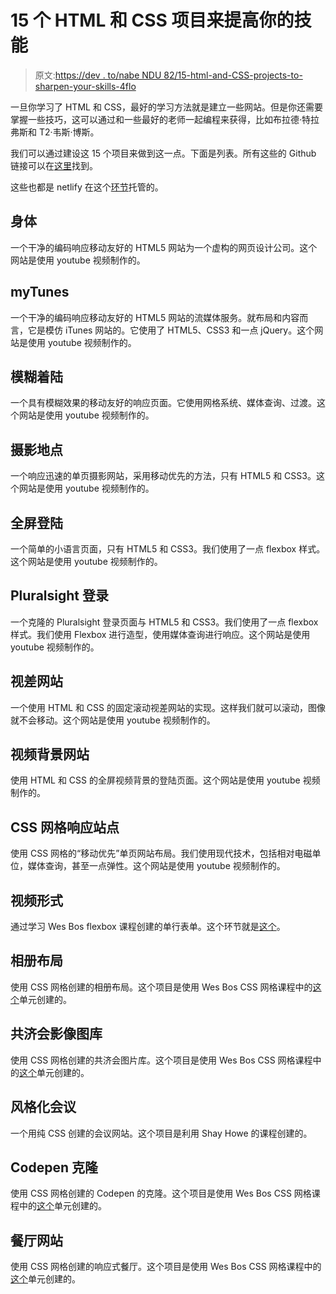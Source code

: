 # 15 个 HTML 和 CSS 项目来提高你的技能

> 原文:[https://dev . to/nabe NDU 82/15-html-and-CSS-projects-to-sharpen-your-skills-4flo](https://dev.to/nabendu82/15-html-and-css-projects-to-sharpen-your-skills-4flo)

一旦你学习了 HTML 和 CSS，最好的学习方法就是建立一些网站。但是你还需要掌握一些技巧，这可以通过和一些最好的老师一起编程来获得，比如布拉德·特拉弗斯和 T2·韦斯·博斯。

我们可以通过建设这 15 个项目来做到这一点。下面是列表。所有这些的 Github 链接可以在[这里](https://github.com/nabendu82/WebDesigns)找到。

这些也都是 netlify 在这个[环节](https://jolly-kalam-23776e.netlify.com/)托管的。

## 身体

一个干净的编码响应移动友好的 HTML5 网站为一个虚构的网页设计公司。这个网站是使用 youtube 视频制作的。

## [](#mytunes)myTunes

一个干净的编码响应移动友好的 HTML5 网站的流媒体服务。就布局和内容而言，它是模仿 iTunes 网站的。它使用了 HTML5、CSS3 和一点 jQuery。这个网站是使用 youtube 视频制作的。

## [](#blurlanding)模糊着陆

一个具有模糊效果的移动友好的响应页面。它使用网格系统、媒体查询、过渡。这个网站是使用 youtube 视频制作的。

## [](#photographysite)摄影地点

一个响应迅速的单页摄影网站，采用移动优先的方法，只有 HTML5 和 CSS3。这个网站是使用 youtube 视频制作的。

## [](#fullscreenlanding)全屏登陆

一个简单的小语言页面，只有 HTML5 和 CSS3。我们使用了一点 flexbox 样式。这个网站是使用 youtube 视频制作的。

## [](#pluralsight-login)Pluralsight 登录

一个克隆的 Pluralsight 登录页面与 HTML5 和 CSS3。我们使用了一点 flexbox 样式。我们使用 Flexbox 进行造型，使用媒体查询进行响应。这个网站是使用 youtube 视频制作的。

## [](#parallax-site)视差网站

一个使用 HTML 和 CSS 的固定滚动视差网站的实现。这样我们就可以滚动，图像就不会移动。这个网站是使用 youtube 视频制作的。

## [](#videobackground-site)视频背景网站

使用 HTML 和 CSS 的全屏视频背景的登陆页面。这个网站是使用 youtube 视频制作的。

## [](#css-grid-responsive-site)CSS 网格响应站点

使用 CSS 网格的“移动优先”单页网站布局。我们使用现代技术，包括相对电磁单位，媒体查询，甚至一点弹性。这个网站是使用 youtube 视频制作的。

## [](#video-form)视频形式

通过学习 Wes Bos flexbox 课程创建的单行表单。这个环节就是[这个](https://courses.wesbos.com/account/access/5ae5513242c2397eec320e27/view/195971710)。

## [](#album-layout)相册布局

使用 CSS 网格创建的相册布局。这个项目是使用 Wes Bos CSS 网格课程中的[这个](https://courses.wesbos.com/account/access/5ae5513242c2397eec320e27/view/195971710)单元创建的。

## [](#masonary-image-gallery)共济会影像图库

使用 CSS 网格创建的共济会图片库。这个项目是使用 Wes Bos CSS 网格课程中的[这个](https://courses.wesbos.com/account/access/5aefd10bf8bd797afd2669c7/view/249560994)单元创建的。

## [](#styled-conferences)风格化会议

一个用纯 CSS 创建的会议网站。这个项目是利用 Shay Howe 的课程创建的。

## [](#codepen-clone)Codepen 克隆

使用 CSS 网格创建的 Codepen 的克隆。这个项目是使用 Wes Bos CSS 网格课程中的[这个](https://courses.wesbos.com/account/access/5aefd10bf8bd797afd2669c7/view/249565560)单元创建的。

## [](#restaurant-website)餐厅网站

使用 CSS 网格创建的响应式餐厅。这个项目是使用 Wes Bos CSS 网格课程中的[这个](https://courses.wesbos.com/account/access/5aefd10bf8bd797afd2669c7/view/249566909)单元创建的。